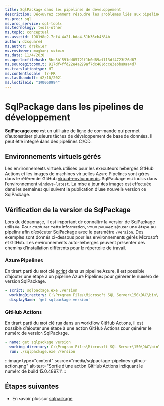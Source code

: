 ```yaml
---
title: SqlPackage dans les pipelines de développement
description: Découvrez comment résoudre les problèmes liés aux pipelines de développement de base de données avec SqlPackage.exe en vérifiant le numéro de build installé.
ms.prod: sql
ms.prod_service: sql-tools
ms.technology: tools-other
ms.topic: conceptual
ms.assetid: 198198e2-7cf4-4a21-bda4-51b36cb4284b
author: dzsquared
ms.author: drskwier
ms.reviewer: maghan; sstein
ms.date: 11/4/2020
ms.openlocfilehash: 5bc3b1591dd05722f1b0d89a0113df4723f26d67
ms.sourcegitcommit: 917df4ffd22e4a229af7dc481dcce3ebba0aa4d7
ms.translationtype: HT
ms.contentlocale: fr-FR
ms.lasthandoff: 02/10/2021
ms.locfileid: "100060994"
---
```

# <a name="sqlpackage-in-development-pipelines"></a>SqlPackage dans les pipelines de développement

**SqlPackage.exe** est un utilitaire de ligne de commande qui permet d’automatiser plusieurs tâches de développement de base de données. Il peut être intégré dans des pipelines CI/CD.

## <a name="managed-virtual-environments"></a>Environnements virtuels gérés

Les environnements virtuels utilisés pour les exécuteurs hébergés GitHub Actions et les images de machines virtuelles Azure Pipelines sont gérés dans le référentiel GitHub [virtual-environments](https://github.com/actions/virtual-environments).  SqlPackage est inclus dans l’environnement `windows-latest`. La mise à jour des images est effectuée dans les semaines qui suivent la publication d’une nouvelle version de SqlPackage.

## <a name="checking-the-sqlpackage-version"></a>Vérification de la version de SqlPackage

Lors du dépannage, il est important de connaître la version de SqlPackage utilisée.  Pour capturer cette information, vous pouvez ajouter une étape au pipeline afin d’exécuter SqlPackage avec le paramètre `/version`.  Des exemples sont donnés ci-dessous pour les environnements gérés Microsoft et GitHub. Les environnements auto-hébergés peuvent présenter des chemins d’installation différents pour le répertoire de travail.

### <a name="azure-pipelines"></a>Azure Pipelines

En tirant parti du mot clé [script](/azure/devops/pipelines/yaml-schema#script) dans un pipeline Azure, il est possible d’ajouter une étape à un pipeline Azure Pipelines pour générer le numéro de version SqlPackage.

```yaml
- script: sqlpackage.exe /version
  workingDirectory: C:\Program Files\Microsoft SQL Server\150\DAC\bin\
  displayName: 'get sqlpackage version'
```

### <a name="github-actions"></a>GitHub Actions

En tirant parti du mot clé [run](https://docs.github.com/en/free-pro-team@latest/actions/reference/workflow-syntax-for-github-actions) dans un workflow GitHub Actions, il est possible d’ajouter une étape à une action GitHub Actions pour générer le numéro de version SqlPackage.

```yaml
- name: get sqlpackage version
  working-directory: C:\Program Files\Microsoft SQL Server\150\DAC\bin\
  run: ./sqlpackage.exe /version
```

:::image type="content" source="media/sqlpackage-pipelines-github-action.png" alt-text="Sortie d’une action GitHub Actions indiquant le numéro de build 15.0.4897.1":::

## <a name="next-steps"></a>Étapes suivantes

- En savoir plus sur [sqlpackage](sqlpackage.md)